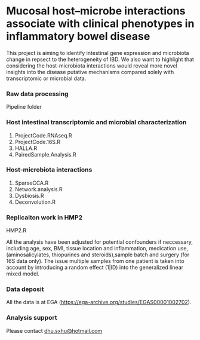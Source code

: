 # Mucosal host–microbe interactions associate with clinical phenotypes in inflammatory bowel disease

This project is aiming to identify intestinal gene expression and microbiota change in repsect to the heterogeneity of IBD. We also want to highlight that considering the host-microbiota interactions would reveal more novel insights into the disease putative mechanisms compared solely with transcriptomic or microbial data.

### Raw data processing
Pipeline folder

### Host intestinal transcriptomic and microbial characterization

1) ProjectCode.RNAseq.R
2) ProjectCode.16S.R
3) HALLA.R
4) PairedSample.Analysis.R

### Host-microbiota interactions

1) SparseCCA.R
2) Network.analysis.R
3) Dysbiosis.R
4) Deconvolution.R

### Replicaiton work in HMP2
HMP2.R

All the analysis have been adjusted for potential confounders if neccessary, including age, sex, BMI, tissue location and inflammation, medication use, (aminosalicylates, thiopurines and steroids),sample batch and surgery (for 16S data only). The issue multiple samples from one patient is taken into account by introducing a random effect (1|ID) into the generalized linear mixed model.

### Data deposit
All the data is at EGA (https://ega-archive.org/studies/EGAS00001002702).
### Analysis support
Please contact dhu.sxhu@hotmail.com
